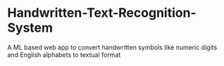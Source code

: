 # Handwritten-Text-Recognition-System
A ML based web app to convert handwritten symbols like numeric digits and English alphabets to textual format
